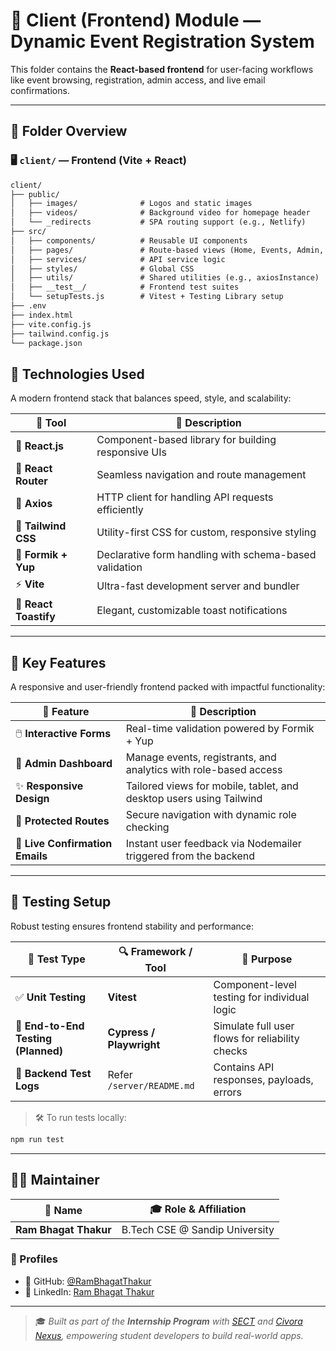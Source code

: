 # 🎨 Client (Frontend) Module — Dynamic Event Registration System

This folder contains the **React-based frontend** for user-facing workflows like event browsing, registration, admin access, and live email confirmations.

---

## 📁 Folder Overview

### 🖥️ `client/` — Frontend (Vite + React)

```txt
client/
├── public/
│   ├── images/              # Logos and static images
│   ├── videos/              # Background video for homepage header
│   └── _redirects           # SPA routing support (e.g., Netlify)
├── src/
│   ├── components/          # Reusable UI components
│   ├── pages/               # Route-based views (Home, Events, Admin, etc.)
│   ├── services/            # API service logic
│   ├── styles/              # Global CSS
│   ├── utils/               # Shared utilities (e.g., axiosInstance)
│   ├── __test__/            # Frontend test suites
│   └── setupTests.js        # Vitest + Testing Library setup
├── .env
├── index.html
├── vite.config.js
├── tailwind.config.js
└── package.json
```

## 🚀 Technologies Used

A modern frontend stack that balances speed, style, and scalability:

| 🔧 **Tool**           | 📄 **Description**                                    |
|----------------------|--------------------------------------------------------|
| 🎯 **React.js**       | Component-based library for building responsive UIs   |
| 🧭 **React Router**   | Seamless navigation and route management               |
| 🔌 **Axios**          | HTTP client for handling API requests efficiently      |
| 🎨 **Tailwind CSS**   | Utility-first CSS for custom, responsive styling       |
| 📝 **Formik + Yup**   | Declarative form handling with schema-based validation |
| ⚡ **Vite**           | Ultra-fast development server and bundler             |
| 🔔 **React Toastify** | Elegant, customizable toast notifications              |

---

## 🧩 Key Features

A responsive and user-friendly frontend packed with impactful functionality:

| 🌟 **Feature**                                              | 🧾 **Description**                                                     |
|-------------------------------------------------------------|------------------------------------------------------------------------|
| 🖱️ **Interactive Forms**                                    | Real-time validation powered by Formik + Yup                          |
| 🔐 **Admin Dashboard**                                      | Manage events, registrants, and analytics with role-based access      |
| ✨ **Responsive Design**                                     | Tailored views for mobile, tablet, and desktop users using Tailwind   |
| 🧭 **Protected Routes**                                      | Secure navigation with dynamic role checking                          |
| 📧 **Live Confirmation Emails**                              | Instant user feedback via Nodemailer triggered from the backend       |

---

## 🧪 Testing Setup

Robust testing ensures frontend stability and performance:

| 🧪 **Test Type**                     | 🔍 **Framework / Tool**           | 📝 **Purpose**                                  |
|-------------------------------------|----------------------------------|-------------------------------------------------|
| ✅ **Unit Testing**                  | **Vitest**                       | Component-level testing for individual logic    |
| 🧭 **End-to-End Testing (Planned)** | **Cypress / Playwright**         | Simulate full user flows for reliability checks |
| 📑 **Backend Test Logs**            | Refer `/server/README.md`        | Contains API responses, payloads, errors        |

> 🛠 To run tests locally:

```bash
npm run test
```
---

## 👨‍💻 Maintainer

| 👤 Name                       | 🎓 Role & Affiliation                  |
|------------------------------|----------------------------------------|
| **Ram Bhagat Thakur**        | B.Tech CSE @ Sandip University         |

### 🔗 Profiles

- 💼 GitHub: [@RamBhagatThakur](https://github.com/ram-bhagat-thakur/)  
- 💼 LinkedIn: [Ram Bhagat Thakur](https://www.linkedin.com/in/ram-bhagat-thakur/)

---

> 🎓 _Built as part of the **Internship Program** with [SECT](https://www.linkedin.com/company/sect-india/ ) and [Civora Nexus](https://www.linkedin.com/company/civoranexus/), empowering student developers to build real-world apps._
